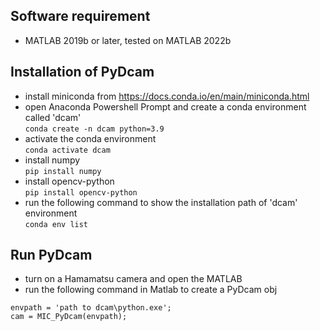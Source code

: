 ## Software requirement
- MATLAB 2019b or later, tested on MATLAB 2022b
## Installation of PyDcam
- install miniconda from https://docs.conda.io/en/main/miniconda.html
- open Anaconda Powershell Prompt and create a conda environment called 'dcam'   
`conda create -n dcam python=3.9`   
- activate the conda environment   
`conda activate dcam`
- install numpy   
`pip install numpy`
- install opencv-python  
`pip install opencv-python`  
- run the following command to show the installation path of 'dcam' environment   
`conda env list`
## Run PyDcam
- turn on a Hamamatsu camera and open the MATLAB  
- run the following command in Matlab to create a PyDcam obj   
```
envpath = 'path to dcam\python.exe';
cam = MIC_PyDcam(envpath); 
```
